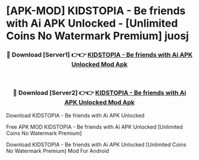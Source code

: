 # [APK-MOD] KIDSTOPIA - Be friends with Ai APK Unlocked - [Unlimited Coins No Watermark Premium] juosj



<div align="center">
<h3>🔴 Download [Server1] 👉👉 <a href="https://momento.my/?title=KIDSTOPIA_-_Be_friends_with_Ai_APK_Unlocked">KIDSTOPIA - Be friends with Ai APK Unlocked Mod Apk</a></h3><br>

<h3>🔴 Download [Server2] 👉👉 <a href="https://momento.my/?title=KIDSTOPIA_-_Be_friends_with_Ai_APK_Unlocked">KIDSTOPIA - Be friends with Ai APK Unlocked Mod Apk</a></h3>
</div>



Download KIDSTOPIA - Be friends with Ai APK Unlocked 

Free APK MOD KIDSTOPIA - Be friends with Ai APK Unlocked [Unlimited Coins No Watermark Premium]

Download KIDSTOPIA - Be friends with Ai APK Unlocked [Unlimited Coins No Watermark Premium] Mod For Android
